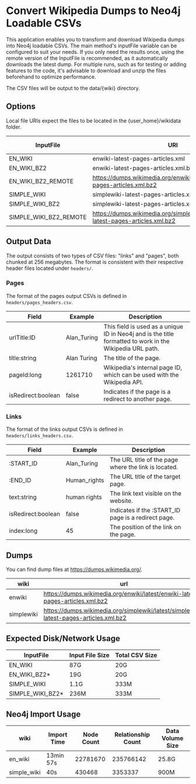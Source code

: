# Convert Wikipedia Dumps to Neo4j Loadable CSVs

This application enables you to transform and download Wikipedia dumps into Neo4j loadable CSVs. The main method's
inputFile variable can be configured to suit your needs. If you only need the results once, using the remote version of
the InputFile is recommended, as it automatically downloads the latest dump. For multiple runs, such as for testing or
adding features to the code, it's advisable to download and unzip the files beforehand to optimize performance.

The CSV files will be output to the data/{wiki} directory.

## Options

Local file URIs expect the files to be located in the {user_home}/wikidata folder.

| InputFile              | URI                                                                                    | Output Folder | FileLoader | Expected Runtime |
|------------------------|----------------------------------------------------------------------------------------|---------------|------------|------------------|
| EN_WIKI                | enwiki-latest-pages-articles.xml                                                       | en_wiki       | PLAIN      |                  |
| EN_WIKI_BZ2            | enwiki-latest-pages-articles.xml.bz2                                                   | en_wiki       | BZ2        |                  |
| EN_WIKI_BZ2_REMOTE     | https://dumps.wikimedia.org/enwiki/latest/enwiki-latest-pages-articles.xml.bz2         | en_wiki       | REMOTE_BZ2 | 1h 30min         |
| SIMPLE_WIKI            | simplewiki-latest-pages-articles.xml                                                   | simple_wiki   | PLAIN      | 20s              |
| SIMPLE_WIKI_BZ2        | simplewiki-latest-pages-articles.xml.bz2                                               | simple_wiki   | BZ2        | 50s              |
| SIMPLE_WIKI_BZ2_REMOTE | https://dumps.wikimedia.org/simplewiki/latest/simplewiki-latest-pages-articles.xml.bz2 | simple_wiki   | REMOTE_BZ2 | 4min             |

## Output Data

The output consists of two types of CSV files: "links" and "pages", both chunked at 256 megabytes. The format is
consistent with their respective header files located under `headers/`.

### Pages

The format of the pages output CSVs is defined in `headers/pages_headers.csv`.

| Field              | Example     | Description                                                                                              |
|--------------------|-------------|----------------------------------------------------------------------------------------------------------|
| urlTitle:ID        | Alan_Turing | This field is used as a unique ID in Neo4j and is the title formatted to work in the Wikipedia URL path. |
| title:string       | Alan Turing | The title of the page.                                                                                   |
| pageId:long        | 1261710     | Wikipedia's internal page ID, which can be used with the Wikipedia API.                                  |
| isRedirect:boolean | false       | Indicates if the page is a redirect to another page.                                                     |

### Links

The format of the links output CSVs is defined in `headers/links_headers.csv`.

| Field              | Example      | Description                                          |
|--------------------|--------------|------------------------------------------------------|
| :START_ID          | Alan_Turing  | The URL title of the page where the link is located. |
| :END_ID            | Human_rights | The URL title of the target page.                    |
| text:string        | human rights | The link text visible on the website.                |
| isRedirect:boolean | false        | Indicates if the :START_ID page is a redirect page.  |
| index:long         | 45           | The position of the link on the page.                |

## Dumps

You can find dump files at https://dumps.wikimedia.org/.

| wiki       | url                                                                                    |
|------------|----------------------------------------------------------------------------------------|
| enwiki     | https://dumps.wikimedia.org/enwiki/latest/enwiki-latest-pages-articles.xml.bz2         |
| simplewiki | https://dumps.wikimedia.org/simplewiki/latest/simplewiki-latest-pages-articles.xml.bz2 |

## Expected Disk/Network Usage

| InputFile        | Input File Size | Total CSV Size |
|------------------|-----------------|----------------|
| EN_WIKI          | 87G             | 20G            |
| EN_WIKI_BZ2*     | 19G             | 20G            |
| SIMPLE_WIKI      | 1.1G            | 333M           |
| SIMPLE_WIKI_BZ2* | 236M            | 333M           |

## Neo4j Import Usage

| wiki        | Import Time | Node Count | Relationship Count | Data Volume Size |
|-------------|-------------|------------|--------------------|------------------|
| en_wiki     | 13min 57s   | 22781670   | 235766142          | 25.8G            |
| simple_wiki | 40s         | 430468     | 3353337            | 900M             |
